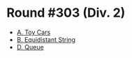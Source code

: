 # Round #303 (Div. 2)

* [A. Toy Cars][]
* [B. Equidistant String][]
* [D. Queue][]

[A. Toy Cars]:           http://codeforces.com/problemset/problem/545/A
[B. Equidistant String]: http://codeforces.com/contest/545/problem/B
[D. Queue]:              http://codeforces.com/contest/545/problem/D
